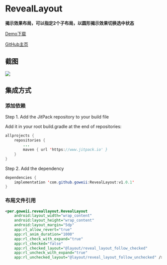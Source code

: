 # **RevealLayout**

**揭示效果布局，可以指定2个子布局，以圆形揭示效果切换选中状态**

[Demo下载](https://github.com/goweii/RevealLayout/raw/master/app/release/app-release.apk)

[GitHub主页](https://github.com/goweii/RevealLayout)

## 截图

![](https://raw.githubusercontent.com/goweii/RevealLayout/master/picture/reveal_layout_demo.gif?raw=true)



## 集成方式

### 添加依赖

Step 1. Add the JitPack repository to your build file

Add it in your root build.gradle at the end of repositories:

```java
allprojects {
	repositories {
		...
		maven { url 'https://www.jitpack.io' }
	}
}
```

Step 2. Add the dependency

```java
dependencies {
	implementation 'com.github.goweii:RevealLayout:v1.0.1'
}
```

### 布局文件引用

```xml
<per.goweii.reveallayout.RevealLayout
	android:layout_width="wrap_content"
	android:layout_height="wrap_content"
	android:layout_margin="5dp"
	app:rl_allow_revert="true"
	app:rl_anim_duration="1000"
	app:rl_check_with_expand="true"
	app:rl_checked="false"
	app:rl_checked_layout="@layout/reveal_layout_follow_checked"
	app:rl_uncheck_with_expand="true"
	app:rl_unchecked_layout="@layout/reveal_layout_follow_unchecked" />
```

